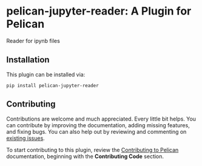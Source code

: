 # pelican-jupyter-reader: A Plugin for Pelican

Reader for ipynb files

Installation
------------

This plugin can be installed via:

    pip install pelican-jupyter-reader

Contributing
------------

Contributions are welcome and much appreciated. Every little bit helps. You can contribute by improving the documentation, adding missing features, and fixing bugs. You can also help out by reviewing and commenting on [existing issues][].

To start contributing to this plugin, review the [Contributing to Pelican][] documentation, beginning with the **Contributing Code** section.

[existing issues]: https://github.com/chuckpr/pelican-jupyter-reader/issues
[Contributing to Pelican]: https://docs.getpelican.com/en/latest/contribute.html
